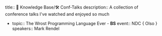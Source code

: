 title:: 🧠 Knowledge Base/🛠️ Conf-Talks
description:: A collection of conference talks I've watched and enjoyed so much

- topic:: The Wrost Programming Language Ever - **BS**
  event:: NDC { Olso }
  speakers:: Mark Rendel